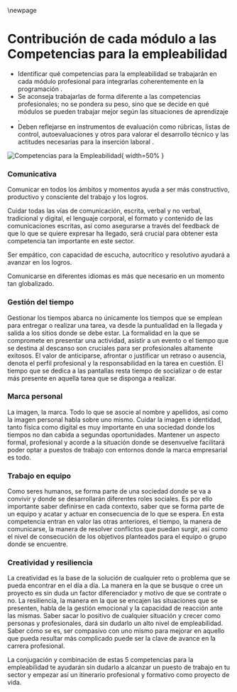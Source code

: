 \newpage

# Contribución de cada módulo a las Competencias para la empleabilidad

*   Identificar qué competencias para la empleabilidad se trabajarán en cada módulo profesional para integrarlas coherentemente en la programación .
*   Se aconseja trabajarlas de forma diferente a las competencias profesionales; no se pondera su peso, sino que se decide en qué módulos se pueden trabajar mejor según las situaciones de aprendizaje .
*   Deben reflejarse en instrumentos de evaluación como rúbricas, listas de control, autoevaluaciones y otros para valorar el desarrollo técnico y las actitudes necesarias para la inserción laboral .

![Competencias para la Empleabilidad](imgs/empleabilidad.png){ width=50% }


### Comunicativa

Comunicar en todos los ámbitos y momentos ayuda a ser más constructivo, productivo y consciente del trabajo y los logros. 

Cuidar todas las vías de comunicación, escrita, verbal y no verbal, tradicional y digital, el lenguaje corporal, el formato y contenido de las comunicaciones escritas, así como asegurarse a través del feedback de que lo que se quiere expresar ha llegado, será crucial para obtener esta competencia tan importante en este sector. 

Ser empático, con capacidad de escucha, autocrítico y resolutivo ayudará a avanzar en los logros. 

Comunicarse en diferentes idiomas es más que necesario en un momento tan globalizado.

### Gestión del tiempo

Gestionar los tiempos abarca no únicamente los tiempos que se emplean para entregar o realizar una tarea, va desde la puntualidad en la llegada y salida a los sitios donde se debe estar. La formalidad en la que se compromete en presentar una actividad, asistir a un evento o el tiempo que se destina al descanso son cruciales para ser profesionales altamente exitosos. El valor de anticiparse, afrontar o justificar un retraso o ausencia, denota el perfil profesional y la responsabilidad en la tarea en cuestión. El tiempo que se dedica a las pantallas resta tiempo de socializar o de estar más presente en aquella tarea que se disponga a realizar.

### Marca personal

La imagen, la marca. Todo lo que se asocie al nombre y apellidos, así como la imagen personal habla sobre uno mismo. Cuidar la imagen e identidad, tanto física como digital es muy importante en una sociedad donde los tiempos no dan cabida a segundas oportunidades. Mantener un aspecto formal, profesional y acorde a la situación donde se desenvuelve facilitará poder optar a puestos de trabajo con entornos donde la marca empresarial es todo.

### Trabajo en equipo

Como seres humanos, se forma parte de una sociedad donde se va a convivir y donde se desarrollarán diferentes roles sociales. Es por ello importante saber definirse en cada contexto, saber que se forma parte de un equipo y acatar y actuar en consecuencia de lo que se espera. En esta competencia entran en valor las otras anteriores, el tiempo, la manera de comunicarse, la manera de resolver conflictos que puedan surgir, así como el nivel de consecución de los objetivos planteados para el equipo o grupo donde se encuentre.

### Creatividad y resiliencia

La creatividad es la base de la solución de cualquier reto o problema que se pueda encontrar en el día a día. La manera en la que se busque o cree un proyecto es sin duda un factor diferenciador y motivo de que se contrate o no. La resiliencia, la manera en la que se encajen las situaciones que se presenten, habla de la gestión emocional y la capacidad de reacción ante las mismas. Saber sacar lo positivo de cualquier situación y crecer como personas y profesionales, dará sin dudarlo un alto nivel de empleabilidad. Saber cómo se es, ser compasivo con uno mismo para mejorar en aquello que pueda resultar más complicado puede ser la clave de avance en la carrera profesional.

La conjugación y combinación de estas 5 competencias para la empleabilidad te ayudarán sin dudarlo a alcanzar un puesto de trabajo en tu sector y empezar así un itinerario profesional y formativo como proyecto de vida.
